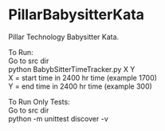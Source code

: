 # PillarBabysitterKata
Pillar Technology Babysitter Kata.

To Run:<br>
Go to src dir<br>
python BabybSitterTimeTracker.py X Y<br>
X = start time in 2400 hr time (example 1700)<br>
Y = end time in 2400 hr time (example 300)<br>

To Run Only Tests:<br>
Go to src dir<br>
python -m unittest discover -v<br>
